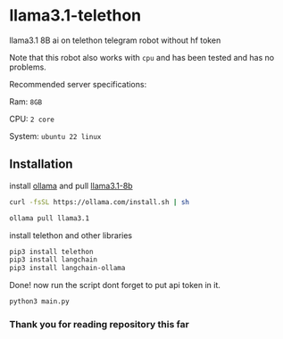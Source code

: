 # llama3.1-telethon
llama3.1 8B ai on telethon telegram robot without hf token


Note that this robot also works with `cpu` and has been tested and has no problems.

Recommended server specifications: 

Ram: `8GB`

CPU: `2 core`

System: `ubuntu 22 linux`

## Installation
install [ollama](https://ollama.com/) and pull [llama3.1-8b](https://ollama.com/library/llama3.1:8b)
```bash
curl -fsSL https://ollama.com/install.sh | sh
```
```bash
ollama pull llama3.1
```

install telethon and other libraries

```bash
pip3 install telethon
pip3 install langchain
pip3 install langchain-ollama
```

Done! now run the script dont forget to put api token in it.

```bash
python3 main.py
```

### Thank you for reading repository this far
